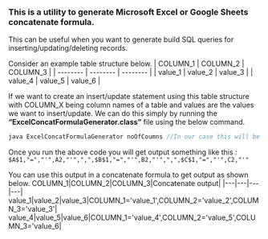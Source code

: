 ### **This is a utility to generate Microsoft Excel or Google Sheets concatenate formula.**

This can be useful when you want to generate build SQL queries for inserting/updating/deleting records.

Consider an example table structure below.
| COLUMN_1 | COLUMN_2 | COLUMN_3 |
| -------- | -------- | -------- |
| value_1  | value_2  | value_3  |
| value_4  | value_5  | value_6  |

If we want to create an insert/update statement using this table structure with COLUMN_X being column names of a table and values are the values we want to insert/update.
We can do this simply by running the **“ExcelConcatFormulaGenerator.class”** file using the below command.

```java
java ExcelConcatFormulaGenerator noOfCoumns //In our case this will be 3
```

Once you run the above code you will get output something like this : 
`$A$1,"=","'",A2,"'",",",$B$1,"=","'",B2,"'",",",$C$1,"=","'",C2,"'"`  
  
  
You can use this output in a concatenate formula to get output as shown below.
COLUMN_1|COLUMN_2|COLUMN_3|Concatenate output|
|---|---|---|---|
value_1|value_2|value_3|COLUMN_1='value_1',COLUMN_2='value_2',COLUMN_3='value_3'|
value_4|value_5|value_6|COLUMN_1='value_4',COLUMN_2='value_5',COLUMN_3='value_6|
